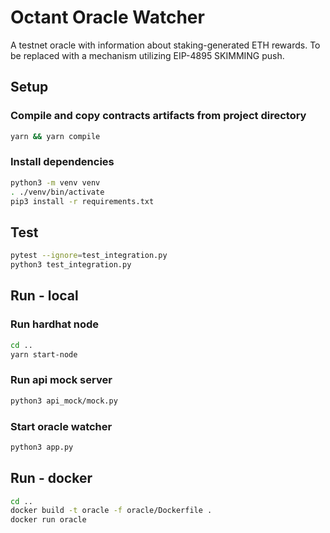 # Octant Oracle Watcher

A testnet oracle with information about staking-generated ETH rewards. To be replaced with a mechanism utilizing EIP-4895 SKIMMING push.

## Setup

### Compile and copy contracts artifacts from project directory
```bash
yarn && yarn compile
```

### Install dependencies
```bash
python3 -m venv venv
. ./venv/bin/activate
pip3 install -r requirements.txt
```

## Test
```bash
pytest --ignore=test_integration.py
python3 test_integration.py
```

## Run - local

### Run hardhat node
```bash
cd ..
yarn start-node
```

### Run api mock server
```bash
python3 api_mock/mock.py
```

### Start oracle watcher
```bash
python3 app.py
```

## Run - docker
```bash
cd ..
docker build -t oracle -f oracle/Dockerfile .
docker run oracle
```
